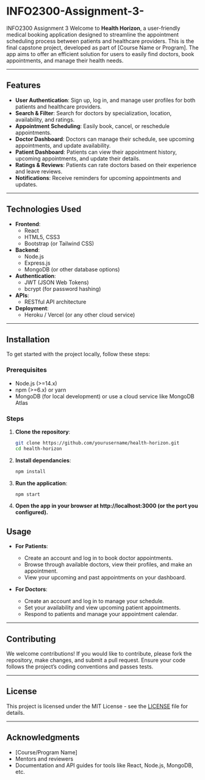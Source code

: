 # INFO2300-Assignment-3-
INFO2300  Assignment 3
Welcome to **Health Horizon**, a user-friendly medical booking application designed to streamline the appointment scheduling process between patients and healthcare providers. This is the final capstone project, developed as part of [Course Name or Program]. The app aims to offer an efficient solution for users to easily find doctors, book appointments, and manage their health needs.

---

## Features

- **User Authentication**: Sign up, log in, and manage user profiles for both patients and healthcare providers.
- **Search & Filter**: Search for doctors by specialization, location, availability, and ratings.
- **Appointment Scheduling**: Easily book, cancel, or reschedule appointments.
- **Doctor Dashboard**: Doctors can manage their schedule, see upcoming appointments, and update availability.
- **Patient Dashboard**: Patients can view their appointment history, upcoming appointments, and update their details.
- **Ratings & Reviews**: Patients can rate doctors based on their experience and leave reviews.
- **Notifications**: Receive reminders for upcoming appointments and updates.

---

## Technologies Used

- **Frontend**: 
  - React
  - HTML5, CSS3
  - Bootstrap (or Tailwind CSS)
- **Backend**: 
  - Node.js
  - Express.js
  - MongoDB (or other database options)
- **Authentication**: 
  - JWT (JSON Web Tokens)
  - bcrypt (for password hashing)
- **APIs**: 
  - RESTful API architecture
- **Deployment**: 
  - Heroku / Vercel (or any other cloud service)

---

## Installation

To get started with the project locally, follow these steps:

### Prerequisites

- Node.js (>=14.x)
- npm (>=6.x) or yarn
- MongoDB (for local development) or use a cloud service like MongoDB Atlas

### Steps

1. **Clone the repository**:
   ```bash
   git clone https://github.com/yourusername/health-horizon.git
   cd health-horizon
2. **Install dependancies**:
   ```bash
   npm install
3. **Run the application**:
   ```bash
   npm start
4. **Open the app in your browser at http://localhost:3000 (or the port you configured).**
## Usage

- **For Patients**:
  - Create an account and log in to book doctor appointments.
  - Browse through available doctors, view their profiles, and make an appointment.
  - View your upcoming and past appointments on your dashboard.
  
- **For Doctors**:
  - Create an account and log in to manage your schedule.
  - Set your availability and view upcoming patient appointments.
  - Respond to patients and manage your appointment calendar.

---

## Contributing

We welcome contributions! If you would like to contribute, please fork the repository, make changes, and submit a pull request. Ensure your code follows the project’s coding conventions and passes tests.

---

## License

This project is licensed under the MIT License - see the [LICENSE](LICENSE) file for details.

---

## Acknowledgments

- [Course/Program Name]
- Mentors and reviewers
- Documentation and API guides for tools like React, Node.js, MongoDB, etc.
